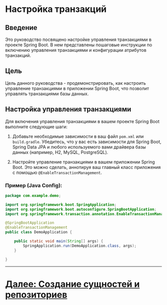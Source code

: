 # Настройка транзакций

## Введение

Это руководство посвящено настройке управления транзакциями в проекте Spring Boot. В нем представлены пошаговые инструкции по включению управления транзакциями и конфигурации атрибутов транзакций.

## Цель

Цель данного руководства - продемонстрировать, как настроить управление транзакциями в приложении Spring Boot, что позволит управлять транзакциями базы данных.

## Настройка управления транзакциями

Для включения управления транзакциями в вашем проекте Spring Boot выполните следующие шаги:

1. Добавьте необходимые зависимости в ваш файл `pom.xml` или `build.gradle`. Убедитесь, что у вас есть зависимости для Spring Boot, Spring Data JPA и любого используемого вами драйвера базы данных (например, H2, MySQL, PostgreSQL).

2. Настройте управление транзакциями в вашем приложении Spring Boot. Это можно сделать, аннотируя ваш главный класс приложения с помощью `@EnableTransactionManagement`.

### Пример (Java Config):

```java
package com.example.demo;

import org.springframework.boot.SpringApplication;
import org.springframework.boot.autoconfigure.SpringBootApplication;
import org.springframework.transaction.annotation.EnableTransactionManagement;

@SpringBootApplication
@EnableTransactionManagement
public class DemoApplication {

    public static void main(String[] args) {
        SpringApplication.run(DemoApplication.class, args);
    }

}
```
---

# [Далее: Создание сущностей и репозиториев](lessons/first.md)